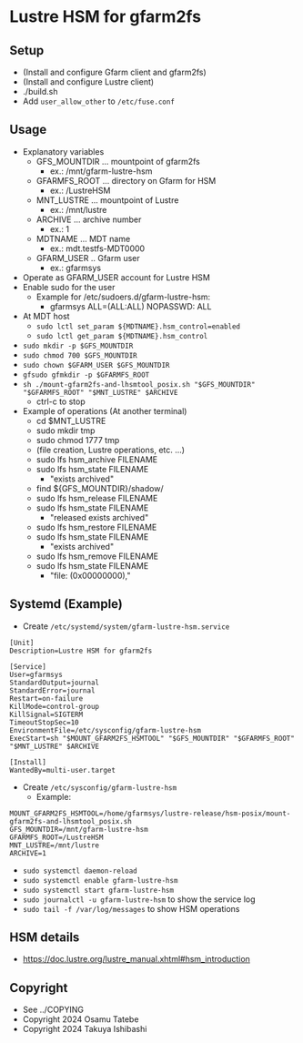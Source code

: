 # Lustre HSM for gfarm2fs

## Setup

- (Install and configure Gfarm client and gfarm2fs)
- (Install and configure Lustre client)
- ./build.sh
- Add `user_allow_other` to `/etc/fuse.conf`

## Usage

- Explanatory variables
  - GFS_MOUNTDIR ... mountpoint of gfarm2fs
    - ex.: /mnt/gfarm-lustre-hsm
  - GFARMFS_ROOT ... directory on Gfarm for HSM
    - ex.: /LustreHSM
  - MNT_LUSTRE ... mountpoint of Lustre
    - ex.: /mnt/lustre
  - ARCHIVE ... archive number
    - ex.: 1
  - MDTNAME ... MDT name
    - ex.: mdt.testfs-MDT0000
  - GFARM_USER .. Gfarm user
    - ex.: gfarmsys
- Operate as GFARM_USER account for Lustre HSM
- Enable sudo for the user
  - Example for /etc/sudoers.d/gfarm-lustre-hsm:
    - gfarmsys   ALL=(ALL:ALL)  NOPASSWD: ALL
- At MDT host
  - `sudo lctl set_param ${MDTNAME}.hsm_control=enabled`
  - `sudo lctl get_param ${MDTNAME}.hsm_control`
- `sudo mkdir -p $GFS_MOUNTDIR`
- `sudo chmod 700 $GFS_MOUNTDIR`
- `sudo chown $GFARM_USER $GFS_MOUNTDIR`
- `gfsudo gfmkdir -p $GFARMFS_ROOT`
- `sh ./mount-gfarm2fs-and-lhsmtool_posix.sh "$GFS_MOUNTDIR" "$GFARMFS_ROOT" "$MNT_LUSTRE" $ARCHIVE`
  - ctrl-c to stop
- Example of operations (At another terminal)
  - cd $MNT_LUSTRE
  - sudo mkdir tmp
  - sudo chmod 1777 tmp
  - (file creation, Lustre operations, etc. ...)
  - sudo lfs hsm_archive FILENAME
  - sudo lfs hsm_state FILENAME
    - "exists archived"
  - find ${GFS_MOUNTDIR}/shadow/
  - sudo lfs hsm_release FILENAME
  - sudo lfs hsm_state FILENAME
    - "released exists archived"
  - sudo lfs hsm_restore FILENAME
  - sudo lfs hsm_state FILENAME
    - "exists archived"
  - sudo lfs hsm_remove FILENAME
  - sudo lfs hsm_state FILENAME
    - "file: (0x00000000),"

## Systemd (Example)

- Create `/etc/systemd/system/gfarm-lustre-hsm.service`

```
[Unit]
Description=Lustre HSM for gfarm2fs

[Service]
User=gfarmsys
StandardOutput=journal
StandardError=journal
Restart=on-failure
KillMode=control-group
KillSignal=SIGTERM
TimeoutStopSec=10
EnvironmentFile=/etc/sysconfig/gfarm-lustre-hsm
ExecStart=sh "$MOUNT_GFARM2FS_HSMTOOL" "$GFS_MOUNTDIR" "$GFARMFS_ROOT" "$MNT_LUSTRE" $ARCHIVE

[Install]
WantedBy=multi-user.target
```

- Create `/etc/sysconfig/gfarm-lustre-hsm`
  - Example:

```
MOUNT_GFARM2FS_HSMTOOL=/home/gfarmsys/lustre-release/hsm-posix/mount-gfarm2fs-and-lhsmtool_posix.sh
GFS_MOUNTDIR=/mnt/gfarm-lustre-hsm
GFARMFS_ROOT=/LustreHSM
MNT_LUSTRE=/mnt/lustre
ARCHIVE=1
```

- `sudo systemctl daemon-reload`
- `sudo systemctl enable gfarm-lustre-hsm`
- `sudo systemctl start gfarm-lustre-hsm`
- `sudo journalctl -u gfarm-lustre-hsm` to show the service log
- `sudo tail -f /var/log/messages` to show HSM operations

## HSM details

- <https://doc.lustre.org/lustre_manual.xhtml#hsm_introduction>

## Copyright

- See ../COPYING
- Copyright 2024 Osamu Tatebe
- Copyright 2024 Takuya Ishibashi
